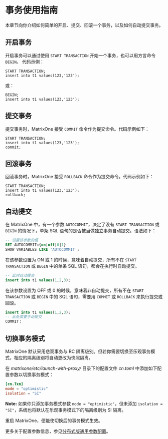 # 事务使用指南

本章节向你介绍如何简单的开启、提交、回滚一个事务，以及如何自动提交事务。

## 开启事务

开启事务可以通过使用 `START TRANSACTION` 开始一个事务，也可以用方言命令 `BEGIN`。
代码示例：

```
START TRANSACTION;
insert into t1 values(123,'123');
```

或：

```
BEGIN;
insert into t1 values(123,'123');
```

## 提交事务

提交事务时，MatrixOne 接受 `COMMIT` 命令作为提交命令。代码示例如下：

```
START TRANSACTION;
insert into t1 values(123,'123');
commit;
```

## 回滚事务

回滚事务时，MatrixOne 接受 `ROLLBACK` 命令作为提交命令。代码示例如下：

```
START TRANSACTION;
insert into t1 values(123,'123');
rollback;
```

## 自动提交

在 MatrixOne 中，有一个参数 `AUTOCOMMIT`，决定了没有 `START TRANSACTION` 或 `BEGIN` 的情况下，单条 SQL 语句的是否被当做独立事务自动提交。语法如下：

```sql
-- 设置该参数的值
SET AUTOCOMMIT={on|off|0|1}  
SHOW VARIABLES LIKE 'AUTOCOMMIT';
```

在该参数设置为 ON 或 1 的时候，意味着自动提交，所有不在 `START TRANSACTION` 或 `BEGIN` 中的单条 SQL 语句，都会在执行时自动提交。

```sql
-- 此时自动提交
insert into t1 values(1,2,3);   
```

在该参数设置为 OFF 或 0 的时候，意味着非自动提交，所有不在 `START TRANSACTION` 或 `BEGIN` 中的 SQL 语句，需要用 `COMMIT` 或 `ROLLBACK` 来执行提交或回滚。

```sql
insert into t1 values(1,2,3);
-- 此处需要手动提交
COMMIT；  
```

## 切换事务模式

MatrixOne 默认采用悲观事务与 RC 隔离级别。但若你需要切换至乐观事务模式，相应的隔离级别将自动更改为快照隔离。

在 *matrixone/etc/launch-with-proxy/* 目录下的配置文件 *cn.toml* 中添加如下配置参数以切换事务模式：

```toml
[cn.Txn]
mode = "optimistic"
isolation = "SI"
```

__Note:__ 如果你只添加事务模式参数 `mode = "optimistic"`，但未添加 `isolation = "SI"`，系统也将默认在乐观事务模式下的隔离级别为 SI 隔离。

重启 MatrixOne，便能使切换后的事务模式生效。

更多关于配置参数信息，参见[分布式版通用参数配置](../../../Reference/System-Parameters/distributed-configuration-settings.md)。
